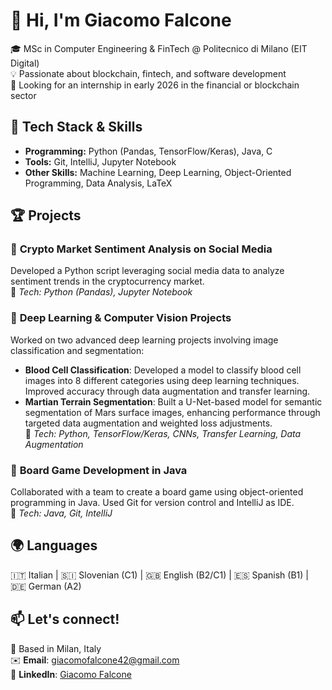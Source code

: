 # 👋 Hi, I'm Giacomo Falcone  

🎓 MSc in Computer Engineering & FinTech @ Politecnico di Milano (EIT Digital)  
💡 Passionate about blockchain, fintech, and software development  
🚀 Looking for an internship in early 2026 in the financial or blockchain sector  

## 🔧 Tech Stack & Skills  
- **Programming:** Python (Pandas, TensorFlow/Keras), Java, C  
- **Tools:** Git, IntelliJ, Jupyter Notebook  
- **Other Skills:** Machine Learning, Deep Learning, Object-Oriented Programming, Data Analysis, LaTeX   

## 🏆 Projects  

### 🔹 **Crypto Market Sentiment Analysis on Social Media**  
Developed a Python script leveraging social media data to analyze sentiment trends in the cryptocurrency market.  
📌 *Tech: Python (Pandas), Jupyter Notebook*  

### 🔹 **Deep Learning & Computer Vision Projects**  
Worked on two advanced deep learning projects involving image classification and segmentation:  
- **Blood Cell Classification**: Developed a model to classify blood cell images into 8 different categories using deep learning techniques. Improved accuracy through data augmentation and transfer learning.  
- **Martian Terrain Segmentation**: Built a U-Net-based model for semantic segmentation of Mars surface images, enhancing performance through targeted data augmentation and weighted loss adjustments.  
📌 *Tech: Python, TensorFlow/Keras, CNNs, Transfer Learning, Data Augmentation*  

### 🔹 **Board Game Development in Java**  
Collaborated with a team to create a board game using object-oriented programming in Java. Used Git for version control and IntelliJ as IDE.  
📌 *Tech: Java, Git, IntelliJ*  

## 🌍 Languages  
🇮🇹 Italian | 🇸🇮 Slovenian (C1) | 🇬🇧 English (B2/C1) | 🇪🇸 Spanish (B1) | 🇩🇪 German (A2)  

## 📫 Let's connect!
📍 Based in Milan, Italy  
✉️ **Email**: giacomofalcone42@gmail.com  
🔗 **LinkedIn**: [Giacomo Falcone](https://www.linkedin.com/in/giacomo-falcone-887b19250/) 
